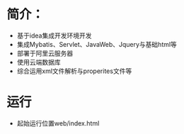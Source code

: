 # 简介：
- 基于idea集成开发环境开发
- 集成Mybatis、Servlet、JavaWeb、Jquery与基础html等
- 部署于阿里云服务器
- 使用云端数据库
- 综合运用xml文件解析与properites文件等

# 运行 
- 起始运行位置web/index.html